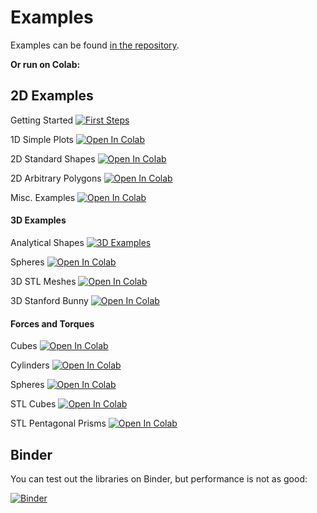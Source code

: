 # Examples

Examples can be found [in the repository](https://github.com/pdunne/pymagnet/tree/main/examples).

**Or run on Colab:**

## 2D Examples

Getting Started [![First Steps](https://colab.research.google.com/assets/colab-badge.svg)](https://colab.research.google.com/github/pdunne/pymagnet/blob/main/examples/notebooks/First%20Steps.ipynb)

1D Simple Plots [![Open In Colab](https://colab.research.google.com/assets/colab-badge.svg)](https://colab.research.google.com/github/pdunne/pymagnet/blob/main/examples/notebooks/Fields/1D%20Examples.ipynb)

2D Standard Shapes [![Open In Colab](https://colab.research.google.com/assets/colab-badge.svg)](https://colab.research.google.com/github/pdunne/pymagnet/blob/main/examples/notebooks/Fields/2D%20Examples.ipynb)

2D Arbitrary Polygons [![Open In Colab](https://colab.research.google.com/assets/colab-badge.svg)](https://colab.research.google.com/github/pdunne/pymagnet/blob/main/examples/notebooks/Fields/2D%20PolyMagnet.ipynb)

Misc. Examples [![Open In Colab](https://colab.research.google.com/assets/colab-badge.svg)](https://colab.research.google.com/github/pdunne/pymagnet/blob/main/examples/notebooks/Fields/Misc%20Examples.ipynb)

#### 3D Examples

Analytical Shapes [![3D Examples](https://colab.research.google.com/assets/colab-badge.svg)](https://colab.research.google.com/github/pdunne/pymagnet/blob/main/examples/notebooks/Fields/3D%20Examples%20-%20Assemblies.ipynb)

Spheres [![Open In Colab](https://colab.research.google.com/assets/colab-badge.svg)](https://colab.research.google.com/github/pdunne/pymagnet/blob/main/examples/notebooks/Fields/3D_Examples%20Spheres.ipynb)

3D STL Meshes [![Open In Colab](https://colab.research.google.com/assets/colab-badge.svg)](https://colab.research.google.com/github/pdunne/pymagnet/blob/main/examples/notebooks/STL%20Magnets/STL%20Examples.ipynb)

3D Stanford Bunny [![Open In Colab](https://colab.research.google.com/assets/colab-badge.svg)](https://colab.research.google.com/github/pdunne/pymagnet/blob/main/examples/notebooks/STL%20Magnets/Stanford%20Bunny.ipynb)

#### Forces and Torques

Cubes [![Open In Colab](https://colab.research.google.com/assets/colab-badge.svg)](https://colab.research.google.com/github/pdunne/pymagnet/blob/main/examples/notebooks/Forces%20Torques/Cubes.ipynb)

Cylinders [![Open In Colab](https://colab.research.google.com/assets/colab-badge.svg)](https://colab.research.google.com/github/pdunne/pymagnet/blob/main/examples/notebooks/Forces%20Torques/Cylinders.ipynb)

Spheres [![Open In Colab](https://colab.research.google.com/assets/colab-badge.svg)](https://colab.research.google.com/github/pdunne/pymagnet/blob/main/examples/notebooks/Forces%20Torques/Spheres.ipynb)

STL Cubes [![Open In Colab](https://colab.research.google.com/assets/colab-badge.svg)](https://colab.research.google.com/github/pdunne/pymagnet/blob/main/examples/notebooks/STL%20Magnets/STL%20Examples.ipynb)

STL Pentagonal Prisms [![Open In Colab](https://colab.research.google.com/assets/colab-badge.svg)](https://colab.research.google.com/github/pdunne/pymagnet/blob/main/examples/notebooks/STL%20Magnets/STL%20Forces%20Pentagon.ipynb)

## Binder

You can test out the libraries on Binder, but performance is not as good:

[![Binder](https://mybinder.org/badge_logo.svg)](https://mybinder.org/v2/gh/pdunne/pymagnet/main?filepath=examples%2Fnotebooks)
